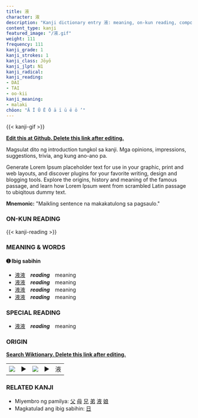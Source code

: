 ```yaml
---
title: 液
character: 液
description: "Kanji dictionary entry 液: meaning, on-kun reading, compounds, origin, related kanji"
content_type: kanji
featured_image: "/液.gif"
weight: 111
frequency: 111
kanji_grade: 1
kanji_strokes: 1
kanji_class: Jōyō
kanji_jlpt: N1
kanji_radical: 
kanji_reading: 
- DAI
- TAI
- oo-kii
kanji_meaning:
- malaki
chōon: "Ā Ī Ū Ē Ō ā ī ū ē ō ’"
---
```

[//]: # (Don't edit the line below. Kanji animated GIF code is automatically generated.)
{{< kanji-gif >}}

[//]: # (Edit below this line.)

**[Edit this at Github. Delete this link after editing.](https://github.com/tim0g/tim/tree/main/content/kanji/液/index.md)**

Magsulat dito ng introduction tungkol sa kanji. Mga opinions, impressions, suggestions, trivia, ang kung ano-ano pa.

Generate Lorem Ipsum placeholder text for use in your graphic, print and web layouts, and discover plugins for your favorite writing, design and blogging tools. Explore the origins, history and meaning of the famous passage, and learn how Lorem Ipsum went from scrambled Latin passage to ubiqitous dummy text.
 
**Mnemonic:** "Maikling sentence na makakatulong sa pagsaulo."

### ON-KUN READING

[//]: # (Don't edit the line below. ON-KUN READING code is automatically generated.)
{{< kanji-reading >}}

### MEANING & WORDS

#### ➊ **Ibig sabihin**
  - [液](../液)[液](../液)　***reading***　meaning
  - [液](../液)[液](../液)　***reading***　meaning
  - [液](../液)[液](../液)　***reading***　meaning
  - [液](../液)[液](../液)　***reading***　meaning

### SPECIAL READING
  - [液](../液)[液](../液)　***reading***　meaning

### ORIGIN

**[Search Wiktionary. Delete this link after editing.](https://wiktionary.org/wiki/液)**
<table class="kanji-table"><tr><td>
<img src="60px-液-bronze.svg.png">
</td><td>▶</td><td>
<img src="60px-液-oracle.svg.png">
</td><td>▶</td>
<td class="kanji-origin">液</td>
</tr></table>

### RELATED KANJI
- Miyembro ng pamilya: [父](../父) [母](../母) [兄](../兄) [弟](../弟) [液](../液) [娘](../娘)
- Magkatulad ang ibig sabihin: [日](../日)
